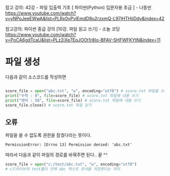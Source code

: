 참고 강의: 42강 - 파일 입출력 기초 [ 파이썬(Python) 입문자용 초급 ] - 나동빈
https://www.youtube.com/watch?v=yNPoJeeEWwA&list=PLRx0vPvlEmdD8u2rzxmQ-L97jHTHiiDdy&index=42

참고강의: 파이썬 중급 강의 [10강. 파일 읽고 쓰기] - 소놀 코딩
https://www.youtube.com/watch?v=PoCA6gdTcaU&list=PLz2iXe7EqJOOt1r8Io-BFAV-SHFWFKYtN&index=11

# 파일 생성

다음과 같이 소스코드를 작성하면 
``` python

score_file = open("abc.txt", "w", encoding="utf8") # score.txt 파일을 쓰기("w") 모드로 열기
print("수학 : 0", file=score_file) # score.txt 파일에 내용 쓰기
print("영어 : 50", file=score_file) # score.txt 파일에 내용 쓰기
score_file.close() # score.txt 파일 닫기
```

## 오류
파일을 쓸 수 없도록 권한을 잠궜다라는 뜻이다.
```
PermissionError: [Errno 13] Permission denied: 'abc.txt' 
```
따라서 다음과 같이 파일의 경로를 바꿔주면 된다.. 끝 ^^ 
``` python
score_file = open("c:/test/abc.txt", "w", encoding="utf8")
# c드라이브의 test폴더 안에 abc 텍스트 문서를 저장한다는 의미
```
